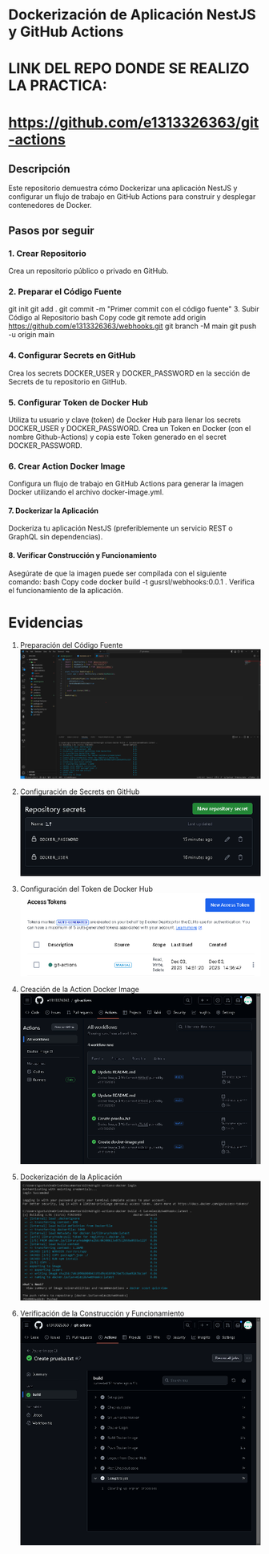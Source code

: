 # Dockerización de Aplicación NestJS y GitHub Actions

# LINK DEL REPO DONDE SE REALIZO LA PRACTICA:
# https://github.com/e1313326363/git-actions 


## Descripción
Este repositorio demuestra cómo Dockerizar una aplicación NestJS y configurar un flujo de trabajo en GitHub Actions para construir y desplegar contenedores de Docker.

## Pasos por seguir

### 1. Crear Repositorio

Crea un repositorio público o privado en GitHub.

### 2. Preparar el Código Fuente


git init
git add .
git commit -m "Primer commit con el código fuente"
3. Subir Código al Repositorio
bash
Copy code
git remote add origin https://github.com/e1313326363/webhooks.git
git branch -M main
git push -u origin main

### 4. Configurar Secrets en GitHub

Crea los secrets DOCKER_USER y DOCKER_PASSWORD en la sección de Secrets de tu repositorio en GitHub.

### 5. Configurar Token de Docker Hub

Utiliza tu usuario y clave (token) de Docker Hub para llenar los secrets DOCKER_USER y DOCKER_PASSWORD.
Crea un Token en Docker (con el nombre Github-Actions) y copia este Token generado en el secret DOCKER_PASSWORD.

### 6. Crear Action Docker Image
Configura un flujo de trabajo en GitHub Actions para generar la imagen Docker utilizando el archivo docker-image.yml.

#### 7. Dockerizar la Aplicación

Dockeriza tu aplicación NestJS (preferiblemente un servicio REST o GraphQL sin dependencias).

#### 8. Verificar Construcción y Funcionamiento

Asegúrate de que la imagen puede ser compilada con el siguiente comando:
bash
Copy code
docker build -t gusrsl/webhooks:0.0.1 .
Verifica el funcionamiento de la aplicación.


# Evidencias

  1. Preparación del Código Fuente
      ![Código Fuente](./screenshots/cap1.png)

  2. Configuración de Secrets en GitHub
      ![Configuración de Secrets en GitHub](./screenshots/cap2.png)

  3. Configuración del Token de Docker Hub
      ![Token de Docker Hub](./screenshots/cap3.png)

  4. Creación de la Action Docker Image
      ![Action Docker Image](./screenshots/cap4.png)

  5. Dockerización de la Aplicación
      ![Dockerización de la Aplicación](./screenshots/cap5.png)

  6. Verificación de la Construcción y Funcionamiento
      ![Construcción y Funcionamiento](./screenshots/cap6.png)